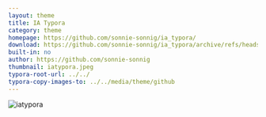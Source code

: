 ```yaml
---
layout: theme
title: IA Typora
category: theme
homepage: https://github.com/sonnie-sonnig/ia_typora/
download: https://github.com/sonnie-sonnig/ia_typora/archive/refs/heads/main.zip
built-in: no
author: https://github.com/sonnie-sonnig
thumbnail: iatypora.jpeg
typora-root-url: ../../
typora-copy-images-to: ../../media/theme/github
---
```

![iatypora](https://github.com/sonnie-sonnig/ia_typora/blob/main/iatypora.jpeg)
